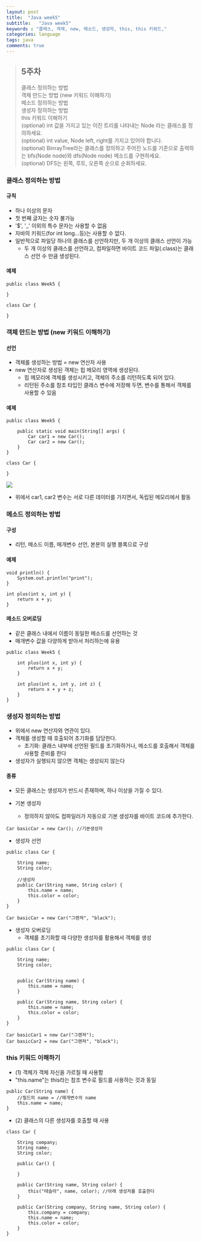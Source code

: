 ```yaml
---
layout: post
title:  "Java week5"
subtitle:   "Java week5"
keywords : "클래스, 객체, new, 메소드, 생성자, this, this 키워드,"
categories: language
tags: java
comments: true
---
```


> ## 5주차  
> 클래스 정의하는 방법  
> 객체 만드는 방법 (new 키워드 이해하기)  
> 메소드 정의하는 방법  
> 생성자 정의하는 방법  
> this 키워드 이해하기  
> (optional) int 값을 가지고 있는 이진 트리를 나타내는 Node 라는 클래스를 정의하세요.  
> (optional) int value, Node left, right를 가지고 있어야 합니다.  
> (optional) BinrayTree라는 클래스를 정의하고 주어진 노드를 기준으로 출력하는 bfs(Node node)와 dfs(Node node) 메소드를 구현하세요.  
> (optional) DFS는 왼쪽, 루트, 오른쪽 순으로 순회하세요.  


### 클래스 정의하는 방법 
#### 규칙
- 하나 이상의 문자
- 첫 번째 글자는 숫자 불가능
- '$', '_' 이외의 특수 문자는 사용할 수 없음
- 자바의 키워드(for int long...등)는 사용할 수 없다.
- 일반적으로 파일당 하나의 클래스를 선언하지만, 두 개 이상의 클래스 선언이 가능
    - 두 개 이상의 클래스를 선언하고, 컴파일하면 바이트 코드 파일(.class)는 클래스 선언 수 만큼 생성된다.

#### 예제

```
public class Week5 {
 
}

class Car {
    
}
```


### 객체 만드는 방법 (new 키워드 이해하기)  

#### 선언
- 객체를 생성하는 방법 = new 연산자 사용
- new 연산자로 생성된 객체는 힙 메모리 영역에 생성된다.
    - 힙 메모리에 객체를 생성시키고, 객체의 주소를 리턴하도록 되어 있다.
    - 리턴된 주소를 참조 타입인 클래스 변수에 저장해 두면, 변수를 통해서 객체를 사용할 수 있음

#### 예제

```
public class Week5 {

    public static void main(String[] args) {
        Car car1 = new Car();
        Car car2 = new Car();
    }
}

class Car {

}
```

<img src="https://github.com/twowinsh87/twowinsh87.github.io/blob/master/assets/java/week5-1.jpeg?raw=true">

- 위에서 car1, car2 변수는 서로 다른 데이터를 가지면서, 독립된 메모리에서 활동


### 메소드 정의하는 방법 
#### 구성
- 리턴, 메소드 이름, 매개변수 선언, 본분의 실행 블록으로 구성

#### 예제 

```
void println() {
    System.out.println("print");
}

int plus(int x, int y) {
    return x + y;
}
```

#### 메소드 오버로딩
- 같은 클래스 내에서 이름이 동일한 메소드를 선언하는 것
- 매개변수 값을 다양하게 받아서 처리하는에 유용

```
public class Week5 {

    int plus(int x, int y) {
        return x + y;
    }
    
    int plus(int x, int y, int z) {
        return x + y + z;
    }
}
```

### 생성자 정의하는 방법  
- 위에서 new 연산자와 연관이 있다.
- 객체를 생성할 때 호출되어 초기화를 담당한다.
    - 초기화: 클래스 내부에 선언된 필드를 초기화하거나, 메소드를 호출해서 객체를 사용할 준비를 한다
- 생성자가 실행되지 않으면 객체는 생성되지 않는다

#### 종류
- 모든 클래스는 생성자가 반드시 존재하며, 하나 이상을 가질 수 있다.

- 기본 생성자
    - 정의하지 않아도 컴파일러가 자동으로 기본 생성자를 바이트 코드에 추가한다.

```
Car basicCar = new Car(); //기본생성자
```

- 생성자 선언

```
public class Car {

    String name;
    String color;

    //생성자
    public Car(String name, String color) {
        this.name = name;
        this.color = color;
    }
}

Car basicCar = new Car("그랜져", "black");
```

- 생성자 오버로딩
    - 객체를 초기화할 때 다양한 생성자를 활용해서 객체를 생성

```
public class Car {

    String name;
    String color;

    
    public Car(String name) {
        this.name = name;
    }

    public Car(String name, String color) {
        this.name = name;
        this.color = color;
    }
}

Car basicCar1 = new Car("그랜져");
Car basicCar2 = new Car("그랜져", "black");
```

### this 키워드 이해하기
- (1) 객체가 객체 자신을 가르칠 때 사용함
- "this.name"는 this라는 참조 변수로 필드를 사용하는 것과 동일

```
public Car(String name) {
    //필드의 name = //매개변수의 name
    this.name = name;
}
```

- (2) 클래스의 다른 생성자를 호출할 때 사용


```
class Car {

    String company;
    String name;
    String color;

    public Car() {
        
    }

    public Car(String name, String color) {
        this("테슬라", name, color); //아래 생성자를 호출한다
    }

    public Car(String company, String name, String color) {
        this.company = company;
        this.name = name;
        this.color = color;
    }
}
```
